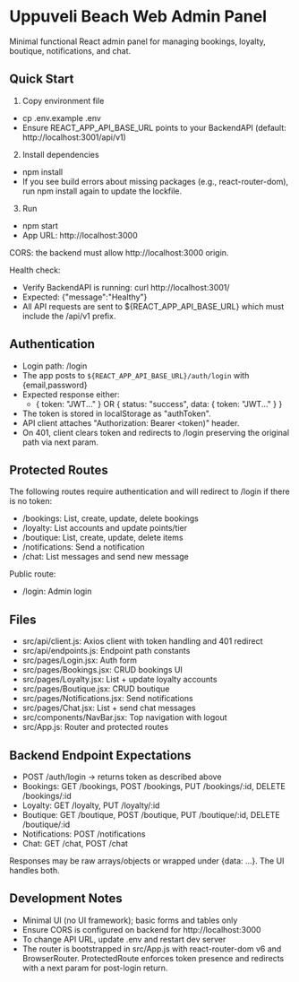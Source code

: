 # Uppuveli Beach Web Admin Panel

Minimal functional React admin panel for managing bookings, loyalty, boutique, notifications, and chat.

## Quick Start

1) Copy environment file
- cp .env.example .env
- Ensure REACT_APP_API_BASE_URL points to your BackendAPI (default: http://localhost:3001/api/v1)

2) Install dependencies
- npm install
- If you see build errors about missing packages (e.g., react-router-dom), run npm install again to update the lockfile.

3) Run
- npm start
- App URL: http://localhost:3000

CORS: the backend must allow http://localhost:3000 origin.

Health check:
- Verify BackendAPI is running: curl http://localhost:3001/
- Expected: {"message":"Healthy"}
- All API requests are sent to ${REACT_APP_API_BASE_URL} which must include the /api/v1 prefix.

## Authentication

- Login path: /login
- The app posts to `${REACT_APP_API_BASE_URL}/auth/login` with {email,password}
- Expected response either:
  - { token: "JWT..." } OR { status: "success", data: { token: "JWT..." } }
- The token is stored in localStorage as "authToken".
- API client attaches "Authorization: Bearer <token)" header.
- On 401, client clears token and redirects to /login preserving the original path via next param.

## Protected Routes

The following routes require authentication and will redirect to /login if there is no token:
- /bookings: List, create, update, delete bookings
- /loyalty: List accounts and update points/tier
- /boutique: List, create, update, delete items
- /notifications: Send a notification
- /chat: List messages and send new message

Public route:
- /login: Admin login

## Files

- src/api/client.js: Axios client with token handling and 401 redirect
- src/api/endpoints.js: Endpoint path constants
- src/pages/Login.jsx: Auth form
- src/pages/Bookings.jsx: CRUD bookings UI
- src/pages/Loyalty.jsx: List + update loyalty accounts
- src/pages/Boutique.jsx: CRUD boutique
- src/pages/Notifications.jsx: Send notifications
- src/pages/Chat.jsx: List + send chat messages
- src/components/NavBar.jsx: Top navigation with logout
- src/App.js: Router and protected routes

## Backend Endpoint Expectations

- POST /auth/login -> returns token as described above
- Bookings: GET /bookings, POST /bookings, PUT /bookings/:id, DELETE /bookings/:id
- Loyalty: GET /loyalty, PUT /loyalty/:id
- Boutique: GET /boutique, POST /boutique, PUT /boutique/:id, DELETE /boutique/:id
- Notifications: POST /notifications
- Chat: GET /chat, POST /chat

Responses may be raw arrays/objects or wrapped under {data: ...}. The UI handles both.

## Development Notes

- Minimal UI (no UI framework); basic forms and tables only
- Ensure CORS is configured on backend for http://localhost:3000
- To change API URL, update .env and restart dev server
- The router is bootstrapped in src/App.js with react-router-dom v6 and BrowserRouter. ProtectedRoute enforces token presence and redirects with a next param for post-login return.
